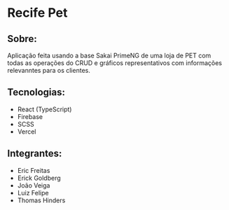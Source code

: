 # Recife Pet

## Sobre: 
Aplicação feita usando a base Sakai PrimeNG de uma loja de PET com todas as operações do CRUD e gráficos representativos com informações relevanntes para os clientes.

## Tecnologias:
- React (TypeScript)
- Firebase
- SCSS
- Vercel

## Integrantes:
- Eric Freitas
- Erick Goldberg
- João Veiga
- Luiz Felipe
- Thomas Hinders
